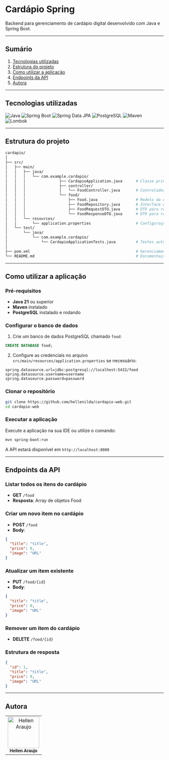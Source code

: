 # Cardápio Spring

Backend para gerenciamento de cardápio digital desenvolvido com Java e Spring Boot.

---

## Sumário
1. [Tecnologias utilizadas](#tecnologias-utilizadas)
2. [Estrutura do projeto](#estrutura-do-projeto)
3. [Como utilizar a aplicação](#como-utilizar-a-aplicação)
4. [Endpoints da API](#endpoints-da-api)
5. [Autora](#autora)

---

## Tecnologias utilizadas
![Java](https://img.shields.io/badge/Java-262626?style=flat&logo=java&logoColor=f89820)
![Spring Boot](https://img.shields.io/badge/Spring_Boot-262626?style=flat&logo=springboot&logoColor=6db33f)
![Spring Data JPA](https://img.shields.io/badge/Spring_Data_JPA-262626?style=flat&logo=spring&logoColor=6db33f)
![PostgreSQL](https://img.shields.io/badge/PostgreSQL-262626?style=flat&logo=postgresql&logoColor=4fafdd)
![Maven](https://img.shields.io/badge/Maven-262626?style=flat&logo=apachemaven&logoColor=fa0a0a)
![Lombok](https://img.shields.io/badge/Lombok-262626?style=flat&logo=lombok&logoColor=red)

---

## Estrutura do projeto

```bash
cardapio/
│
├── src/
│   ├── main/
│   │   ├── java/
│   │   │   └── com.example.cardapio/
│   │   │               ├── CardapioApplication.java      # Classe principal da aplicação Spring Boot
│   │   │               ├── controller/
│   │   │               │   └── FoodController.java       # Controlador REST dos endpoints do cardápio
│   │   │               └── food/
│   │   │                   ├── Food.java                 # Modelo da entidade Food (JPA Entity)
│   │   │                   ├── FoodRepository.java       # Interface de acesso ao banco de dados
│   │   │                   ├── FoodRequestDTO.java       # DTO para requisições
│   │   │                   └── FoodResponseDTO.java      # DTO para respostas
│   │   └── resources/
│   │       └── application.properties                    # Configurações da aplicação
│   └── test/
│       └── java/
│           └── com.example.cardapio/
│               └── CardapioApplicationTests.java         # Testes automatizados
│
├── pom.xml                                               # Gerenciamento de dependências Maven
└── README.md                                             # Documentação do projeto
```

---

## Como utilizar a aplicação

### Pré-requisitos

- **Java 21** ou superior
- **Maven** instalado
- **PostgreSQL** instalado e rodando

### Configurar o banco de dados

1. Crie um banco de dados PostgreSQL chamado `food`:
```sql
CREATE DATABASE food;
```

2. Configure as credenciais no arquivo `src/main/resources/application.properties` se necessário:
```properties
spring.datasource.url=jdbc:postgresql://localhost:5432/food
spring.datasource.username=username
spring.datasource.password=password
```

### Clonar o repositório

```bash
git clone https://github.com/hellenilda/cardapio-web.git
cd cardapio-web
```

### Executar a aplicação
Execute a aplicação na sua IDE ou utilize o comando:
```bash
mvn spring-boot:run
```

A API estará disponível em `http://localhost:8080`

---

## Endpoints da API

### Listar todos os itens do cardápio
- **GET** `/food`
- **Resposta**: Array de objetos Food

### Criar um novo item no cardápio
- **POST** `/food`
- **Body**: 
```json
{
  "title": "title",
  "price": 0,
  "image": "URL"
}
```

### Atualizar um item existente
- **PUT** `/food/{id}`
- **Body**: 
```json
{
  "title": "title",
  "price": 0,
  "image": "URL"
}
```

### Remover um item do cardápio
- **DELETE** `/food/{id}`

### Estrutura de resposta

```json
{
  "id": 1,
  "title": "title",
  "price": 0,
  "image": "URL"
}
```

---

## Autora

<table>
    <tr>
        <td align="center">
            <a href="https://github.com/hellenilda">
                <img src="https://avatars.githubusercontent.com/u/109177631?v=4" width="100px;" alt="Hellen Araujo"/><br>
                <sub>
                    <b>Hellen Araujo</b>
                </sub>
            </a>
        </td>
    </tr>
</table>
